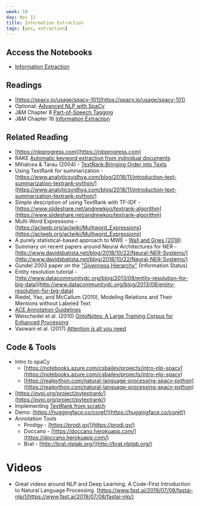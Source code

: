```yaml
---
week: 10
day: Nov 12
title: Information Extraction
tags: [pos, extraction]
---
```


## Access the Notebooks
- [Information Extraction](https://mybinder.org/v2/gh/anyl580/lectures/master?urlpath=notebooks/10-pos-extraction/information-extraction.ipynb)

## Readings
- [https://spacy.io/usage/spacy-101](https://spacy.io/usage/spacy-101)
- Optional: [Advanced NLP with SpaCy](https://course.spacy.io)
- J&M Chapter 8 [Part-of-Speech Tagging](https://web.stanford.edu/~jurafsky/slp3/8.pdf)
- J&M Chapter 18 [Information Extraction](https://web.stanford.edu/~jurafsky/slp3/18.pdf)

## Related Reading
- [https://nlpprogress.com](https://nlpprogress.com)
- RAKE [Automatic keyword extraction from individual documents](https://pdfs.semanticscholar.org/5a58/00deb6461b3d022c8465e5286908de9f8d4e.pdf)
- Mihalcea & Tarau (2004) - [TextRank:Bringing Order into Texts](https://www.aclweb.org/anthology/W04-3252.pdf)
- Using TextRank for summarization - [https://www.analyticsvidhya.com/blog/2018/11/introduction-text-summarization-textrank-python/](https://www.analyticsvidhya.com/blog/2018/11/introduction-text-summarization-textrank-python/)
- Simple description of using TextRank with TF-IDF - [https://www.slideshare.net/andrewkoo/textrank-algorithm](https://www.slideshare.net/andrewkoo/textrank-algorithm)
- Multi-Word Expressions - [https://aclweb.org/aclwiki/Multiword_Expressions](https://aclweb.org/aclwiki/Multiword_Expressions)
- A purely statistical-based approach to MWE - [Wall and Gries (2018)](http://www.stgries.info/research/2018_AW-STG_MWEs-MERGE&AFL.pdf)
-  Summary on recent papers around Neural Architectures for NER - [http://www.davidsbatista.net/blog/2018/10/22/Neural-NER-Systems/](http://www.davidsbatista.net/blog/2018/10/22/Neural-NER-Systems/)
- Gundel 2003 paper on the ["Givenness Hierarchy"](http://web.stanford.edu/group/cslipublications/cslipublications/HPSG/2003/gundel.pdf) (Information Status)
- Entity resolution tutorial - [http://www.datacommunitydc.org/blog/2013/08/entity-resolution-for-big-data](http://www.datacommunitydc.org/blog/2013/08/entity-resolution-for-big-data)
-  Riedel, Yao, and McCallum (2010), Modeling Relations and Their Mentions without Labeled Text
-  [ACE Annotation Guidelines](https://www.ldc.upenn.edu/sites/www.ldc.upenn.edu/files/english-entities-guidelines-v6.6.pdf)
-  Weischedel et al. (2010) [OntoNotes: A Large Training Corpus for Enhanced Processing](https://www.researchgate.net/publication/230876724_OntoNotes_A_Large_Training_Corpus_for_Enhanced_Processing)
-  Vaswani et al. (2017) [Attention is all you need](https://arxiv.org/abs/1706.03762)

## Code & Tools

- Intro to spaCy
  - [https://notebooks.azure.com/csbailey/projects/intro-nlp-spacy](https://notebooks.azure.com/csbailey/projects/intro-nlp-spacy)
  - [https://realpython.com/natural-language-processing-spacy-python](https://realpython.com/natural-language-processing-spacy-python)
 - [https://pypi.org/project/pytextrank/](https://pypi.org/project/pytextrank/)
 - Implementing [TextRank from scratch](https://towardsdatascience.com/textrank-for-keyword-extraction-by-python-c0bae21bcec0)
- Demo: [https://huggingface.co/coref/](https://huggingface.co/coref/)
- Annotation Tools
  - Prodigy - [https://prodi.gy/](https://prodi.gy/)
  - Doccano - [https://doccano.herokuapp.com/](https://doccano.herokuapp.com/)
  - Brat - [http://brat.nlplab.org/](http://brat.nlplab.org/)

# Videos
- Great videos around NLP and Deep Learning. A Code-First Introduction to Natural Language Processing. [https://www.fast.ai/2019/07/08/fastai-nlp/](https://www.fast.ai/2019/07/08/fastai-nlp/)
